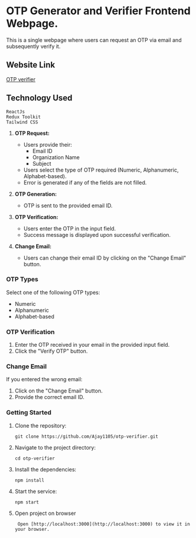 # OTP Generator and Verifier Frontend Webpage.

This is a single webpage where users can request an OTP via email and subsequently verify it.

## Website Link

[OTP verifier](https://www.yourwebsite.com)

## Technology Used

    ReactJs
    Redux Toolkit
    Tailwind CSS

1. **OTP Request:**

   - Users provide their:
     - Email ID
     - Organization Name
     - Subject
   - Users select the type of OTP required (Numeric, Alphanumeric, Alphabet-based).
   - Error is generated if any of the fields are not filled.

2. **OTP Generation:**

   - OTP is sent to the provided email ID.

3. **OTP Verification:**

   - Users enter the OTP in the input field.
   - Success message is displayed upon successful verification.

4. **Change Email:**
   - Users can change their email ID by clicking on the "Change Email" button.

### OTP Types

Select one of the following OTP types:

- Numeric
- Alphanumeric
- Alphabet-based

### OTP Verification

1. Enter the OTP received in your email in the provided input field.
2. Click the "Verify OTP" button.

### Change Email

If you entered the wrong email:

1. Click on the "Change Email" button.
2. Provide the correct email ID.

### Getting Started

1. Clone the repository:

   ```shell
   git clone https://github.com/Ajay1105/otp-verifier.git
   ```

2. Navigate to the project directory:

   ```shell
   cd otp-verifier
   ```

3. Install the dependencies:

   ```shell
   npm install
   ```

4. Start the service:

   ```shell
   npm start
   ```

5. Open project on browser

        Open [http://localhost:3000](http://localhost:3000) to view it in your browser.



